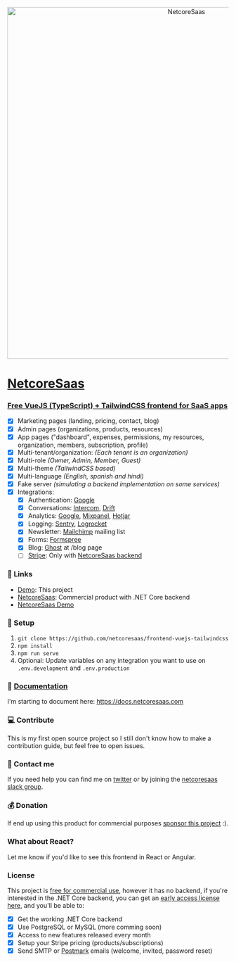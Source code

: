 <p align="center">
    <a href="https://netcoresaas.com"><img width="800" src="/src/assets/img/cover-light.png" alt="NetcoreSaas" /></a>
</p>

<h1><a href="https://vue.netcoresaas.com">NetcoreSaas</a></h1>

### [Free VueJS (TypeScript) + TailwindCSS frontend for SaaS apps](https://vue.netcoresaas.com)

- [x] Marketing pages (landing, pricing, contact, blog)
- [x] Admin pages (organizations, products, resources)
- [x] App pages ("dashboard", expenses, permissions, my resources, organization, members, subscription, profile)
- [x] Multi-tenant/organization: _(Each tenant is an organization)_
- [x] Multi-role _(Owner, Admin, Member, Guest)_
- [x] Multi-theme _(TailwindCSS based)_
- [x] Multi-language _(English, spanish and hindi)_
- [x] Fake server _(simulating a backend implementation on some services)_
- [x] Integrations:
  - [x] Authentication: [Google](https://developers.google.com/identity/sign-in/web)
  - [x] Conversations: [Intercom](https://intercom.com), [Drift](http://drift.com)
  - [x] Analytics: [Google](http://analytics.google.com), [Mixpanel](http://mixpanel.com), [Hotjar](https://www.hotjar.com)
  - [x] Logging: [Sentry](http://sentry.io), [Logrocket](http://logrocket.com)
  - [x] Newsletter: [Mailchimp](http://mailchimp.com) mailing list
  - [x] Forms: [Formspree](https://formspree.io)
  - [x] Blog: [Ghost](https://ghost.org) at /blog page
  - [ ] [Stripe](http://stripe.com): Only with [NetcoreSaas backend](https://netcoresaas.com)

### :link: Links

- [Demo](https://vue.netcoresaas.com): This project
- [NetcoreSaas](https://netcoresaas.com): Commercial product with .NET Core backend
- [NetcoreSaas Demo](https://demo.netcoresaas.com)

### :wrench: Setup

1. `git clone https://github.com/netcoresaas/frontend-vuejs-tailwindcss`
2. `npm install`
3. `npm run serve`
4. Optional: Update variables on any integration you want to use on `.env.development` and `.env.production`

### :blue_book: [Documentation](https://docs.netcoresaas.com)

I'm starting to document here: https://docs.netcoresaas.com

### :computer: Contribute

This is my first open source project so I still don't know how to make a contribution guide, but feel free to open issues.

### :speech_balloon: Contact me

If you need help you can find me on [twitter](https://twitter.com/alexandromtzg) or by joining the [netcoresaas slack group](http://netcoresaas.slack.com).

### :moneybag: Donation

If end up using this product for commercial purposes [sponsor this project](http://paypal.me/AlexandroMtzG) :).

### What about React?

Let me know if you'd like to see this frontend in React or Angular.

### License

This project is [free for commercial use](./LICENSE), however it has no backend, if you're interested in the .NET Core backend, you can get an [early access license here](https://netcoresaas.com/pricing), and you'll be able to:

- [x] Get the working .NET Core backend
- [x] Use PostgreSQL or MySQL (more comming soon)
- [x] Access to new features released every month
- [x] Setup your Stripe pricing (products/subscriptions)
- [x] Send SMTP or [Postmark](https://postmarkapp.com) emails (welcome, invited, password reset)
